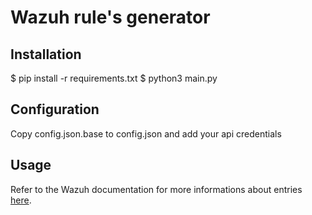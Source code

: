 # Wazuh rule's generator

## Installation 

$ pip install -r requirements.txt
$ python3 main.py

## Configuration 

Copy config.json.base to config.json and add your api credentials

## Usage 

Refer to the Wazuh documentation for more informations about entries [here](https://documentation.wazuh.com/3.9/user-manual/ruleset/ruleset-xml-syntax/rules.html).

